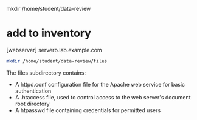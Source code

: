 mkdir /home/student/data-review


# add to inventory
[webserver]
serverb.lab.example.com

```bash
mkdir /home/student/data-review/files
```


The files subdirectory contains:

- A httpd.conf configuration file for the Apache web service for basic authentication
- A .htaccess file, used to control access to the web server's document root directory
- A htpasswd file containing credentials for permitted users
